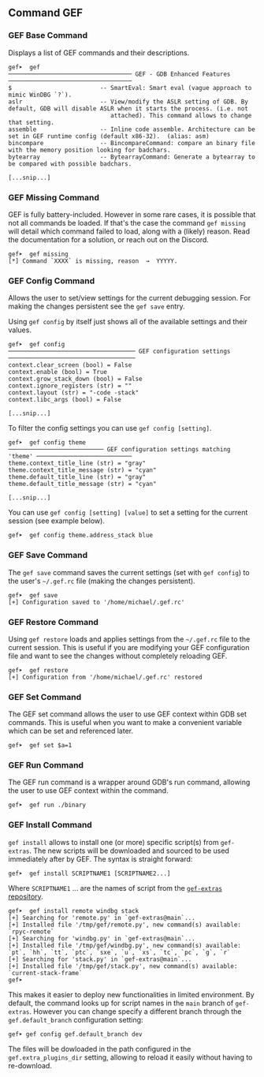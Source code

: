 ## Command GEF ##

### GEF Base Command

Displays a list of GEF commands and their descriptions.

```
gef➤  gef
─────────────────────────────────── GEF - GDB Enhanced Features ───────────────────────────────────
$                         -- SmartEval: Smart eval (vague approach to mimic WinDBG `?`).
aslr                      -- View/modify the ASLR setting of GDB. By default, GDB will disable ASLR when it starts the process. (i.e. not
                             attached). This command allows to change that setting.
assemble                  -- Inline code assemble. Architecture can be set in GEF runtime config (default x86-32).  (alias: asm)
bincompare                -- BincompareCommand: compare an binary file with the memory position looking for badchars.
bytearray                 -- BytearrayCommand: Generate a bytearray to be compared with possible badchars.

[...snip...]

```

### GEF Missing Command

GEF is fully battery-included. However in some rare cases, it is possible that not all commands be loaded. If that's the case the command `gef missing` will detail which command failed to load, along with a (likely) reason. Read the documentation for a solution, or reach out on the Discord.

```
gef➤  gef missing
[*] Command `XXXX` is missing, reason  →  YYYYY.
```


### GEF Config Command

Allows the user to set/view settings for the current debugging session. For
making the changes persistent see the `gef save` entry.

Using `gef config` by itself just shows all of the available settings and their
values.

```
gef➤  gef config
──────────────────────────────────── GEF configuration settings ────────────────────────────────────
context.clear_screen (bool) = False
context.enable (bool) = True
context.grow_stack_down (bool) = False
context.ignore_registers (str) = ""
context.layout (str) = "-code -stack"
context.libc_args (bool) = False

[...snip...]

```

To filter the config settings you can use `gef config [setting]`.

```
gef➤  gef config theme
─────────────────────────── GEF configuration settings matching 'theme' ───────────────────────────
theme.context_title_line (str) = "gray"
theme.context_title_message (str) = "cyan"
theme.default_title_line (str) = "gray"
theme.default_title_message (str) = "cyan"

[...snip...]

```

You can use `gef config [setting] [value]` to set a setting for the current
session (see example below).

```
gef➤  gef config theme.address_stack blue
```

### GEF Save Command

The `gef save` command saves the current settings (set with `gef config`) to
the user's `~/.gef.rc` file (making the changes persistent).

```
gef➤  gef save
[+] Configuration saved to '/home/michael/.gef.rc'
```

### GEF Restore Command

Using `gef restore` loads and applies settings from the `~/.gef.rc` file to the
current session. This is useful if you are modifying your GEF configuration
file and want to see the changes without completely reloading GEF.

```
gef➤  gef restore
[+] Configuration from '/home/michael/.gef.rc' restored
```

### GEF Set Command

The GEF set command allows the user to use GEF context within GDB set commands.
This is useful when you want to make a convenient variable which can be set and
referenced later.

```
gef➤  gef set $a=1
```

### GEF Run Command

The GEF run command is a wrapper around GDB's run command, allowing the user to
use GEF context within the command.

```
gef➤  gef run ./binary
```


### GEF Install Command

`gef install` allows to install one (or more) specific script(s) from `gef-extras`. The new scripts will be downloaded and sourced to be used immediately after by GEF. The syntax is straight forward:

```
gef➤  gef install SCRIPTNAME1 [SCRIPTNAME2...]
```

Where `SCRIPTNAME1` ... are the names of script from the [`gef-extras` repository](https://github.com/hugsy/gef-extras/tree/main/scripts/).


```
gef➤  gef install remote windbg stack
[+] Searching for 'remote.py' in `gef-extras@main`...
[+] Installed file '/tmp/gef/remote.py', new command(s) available: `rpyc-remote`
[+] Searching for 'windbg.py' in `gef-extras@main`...
[+] Installed file '/tmp/gef/windbg.py', new command(s) available: `pt`, `hh`, `tt`, `ptc`, `sxe`, `u`, `xs`, `tc`, `pc`, `g`, `r`
[+] Searching for 'stack.py' in `gef-extras@main`...
[+] Installed file '/tmp/gef/stack.py', new command(s) available: `current-stack-frame`
gef➤
```

This makes it easier to deploy new functionalities in limited environment. By default, the command looks up for script names in the `main` branch of `gef-extras`. However you can change specify a different branch through the `gef.default_branch` configuration setting:

```
gef➤ gef config gef.default_branch dev
```

The files will be dowloaded in the path configured in the `gef.extra_plugins_dir` setting, allowing to reload it easily without having to re-download.

